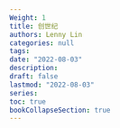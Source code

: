 ```yaml
---
Weight: 1
title: 创世纪
authors: Lenny Lin
categories: null
tags: 
date: "2022-08-03"
description: 
draft: false
lastmod: "2022-08-03"
series:
toc: true
bookCollapseSection: true
---
```









